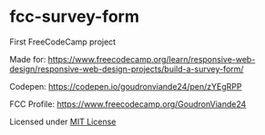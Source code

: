# fcc-survey-form
First FreeCodeCamp project

Made for: https://www.freecodecamp.org/learn/responsive-web-design/responsive-web-design-projects/build-a-survey-form/

Codepen: https://codepen.io/goudronviande24/pen/zYEgRPP

FCC Profile: https://www.freecodecamp.org/GoudronViande24

Licensed under [MIT License](LICENSE.md)